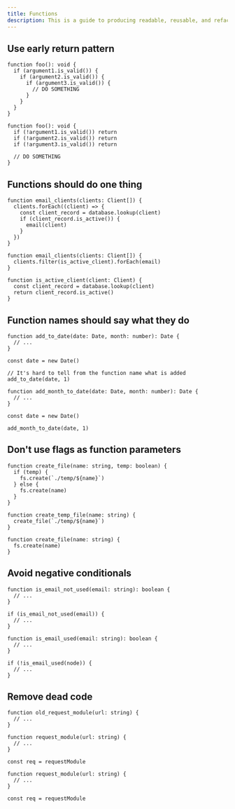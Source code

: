 ```yaml
---
title: Functions
description: This is a guide to producing readable, reusable, and refactorable software for TypeScript.
---
```


## Use early return pattern

```ts::Bad
function foo(): void {
  if (argument1.is_valid()) {
    if (argument2.is_valid()) {
      if (argument3.is_valid()) {
        // DO SOMETHING
      }
    }
  }
}
```

```ts::Good
function foo(): void {
  if (!argument1.is_valid()) return
  if (!argument2.is_valid()) return
  if (!argument3.is_valid()) return

  // DO SOMETHING
}
```

## Functions should do one thing

```ts::Bad
function email_clients(clients: Client[]) {
  clients.forEach((client) => {
    const client_record = database.lookup(client)
    if (client_record.is_active()) {
      email(client)
    }
  })
}
```

```ts::Good
function email_clients(clients: Client[]) {
  clients.filter(is_active_client).forEach(email)
}

function is_active_client(client: Client) {
  const client_record = database.lookup(client)
  return client_record.is_active()
}
```

## Function names should say what they do

```ts::Bad
function add_to_date(date: Date, month: number): Date {
  // ...
}

const date = new Date()

// It's hard to tell from the function name what is added
add_to_date(date, 1)
```

```ts::Good
function add_month_to_date(date: Date, month: number): Date {
  // ...
}

const date = new Date()

add_month_to_date(date, 1)
```

## Don't use flags as function parameters

```ts::Bad
function create_file(name: string, temp: boolean) {
  if (temp) {
    fs.create(`./temp/${name}`)
  } else {
    fs.create(name)
  }
}
```

```ts::Good
function create_temp_file(name: string) {
  create_file(`./temp/${name}`)
}

function create_file(name: string) {
  fs.create(name)
}
```

## Avoid negative conditionals

```ts::Bad
function is_email_not_used(email: string): boolean {
  // ...
}

if (is_email_not_used(email)) {
  // ...
}
```

```ts::Good
function is_email_used(email: string): boolean {
  // ...
}

if (!is_email_used(node)) {
  // ...
}
```

## Remove dead code

```ts::Bad
function old_request_module(url: string) {
  // ...
}

function request_module(url: string) {
  // ...
}

const req = requestModule
```

```ts::Good
function request_module(url: string) {
  // ...
}

const req = requestModule
```
